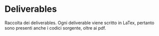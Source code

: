 # Deliverables
Raccolta dei deliverables. Ogni deliverable viene scritto in LaTex, pertanto sono presenti anche i codici sorgente, oltre ai pdf.
